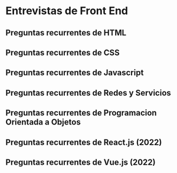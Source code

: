 # Entrevistas de Front End

## Preguntas recurrentes de HTML

## Preguntas recurrentes de CSS

## Preguntas recurrentes de Javascript

## Preguntas recurrentes de Redes y Servicios

## Preguntas recurrentes de Programacion Orientada a Objetos

## Preguntas recurrentes de React.js (2022)

## Preguntas recurrentes de Vue.js (2022)

